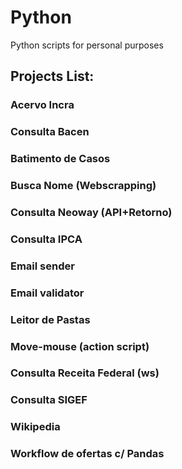 # Python
Python scripts for personal purposes

## Projects List:
  ### Acervo Incra
  ### Consulta Bacen
  ### Batimento de Casos
  ### Busca Nome (Webscrapping)
  ### Consulta Neoway (API+Retorno)
  ### Consulta IPCA
  ### Email sender
  ### Email validator
  ### Leitor de Pastas
  ### Move-mouse (action script)
  ### Consulta Receita Federal (ws)
  ### Consulta SIGEF
  ### Wikipedia
  ### Workflow de ofertas c/ Pandas
